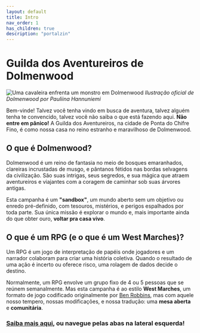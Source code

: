 ```yaml
---
layout: default
title: Intro
nav_order: 1
has_children: true
description: "portalzin"
---
```


# Guilda dos Aventureiros de Dolmenwood

![Uma cavaleira enfrenta um monstro em Dolmenwood](https://necroticgnome.com/cdn/shop/articles/Pauliina_Hannuniemi_-_Knight_and_Phlegm_Wyrm.jpg?v=1578737762&width=1100)
*Ilustração oficial de Dolmenwood por Pauliina Hannuniemi*

Bem-vinde! Talvez você tenha vindo em busca de aventura, talvez alguém tenha te convencido, talvez você não saiba o que está fazendo aqui. **Não entre em pânico!** A Guilda dos Aventureiros, na cidade de Ponta do Chifre Fino, é como nossa casa no reino estranho e maravilhoso de Dolmenwood.

## O que é Dolmenwood?

Dolmenwood é um reino de fantasia no meio de bosques emaranhados, clareiras incrustadas de musgo, e pântanos fétidos nas bordas selvagens da civilização. São suas intrigas, seus segredos, e sua mágica que atraem aventureiros e viajantes com a coragem de caminhar sob suas árvores antigas.

Esta campanha é um **"sandbox"**, um mundo aberto sem um objetivo ou enredo pré-definido, com tesouros, mistérios, e perigos espalhados por toda parte. Sua única missão é explorar o mundo e, mais importante ainda do que obter ouro, **voltar pra casa vivo**.

## O que é um RPG (e o que é um West Marches)?

Um RPG é um jogo de interpretação de papéis onde jogadores e um narrador colaboram para criar uma história coletiva. Quando o resultado de uma ação é incerto ou oferece risco, uma rolagem de dados decide o destino.

Normalmente, um RPG envolve um grupo fixo de 4 ou 5 pessoas que se reúnem semanalmente. Mas esta campanha é ao estilo **West Marches**, um formato de jogo codificado originalmente por [Ben Robbins](https://arsludi.lamemage.com/index.php/78/grand-experiments-west-marches/), mas com aquele nosso tempero, nossas modificações, e nossa tradução: uma **mesa aberta** e **comunitária**.

### [Saiba mais aqui](mais-infos.md), ou navegue pelas abas na lateral esquerda!
